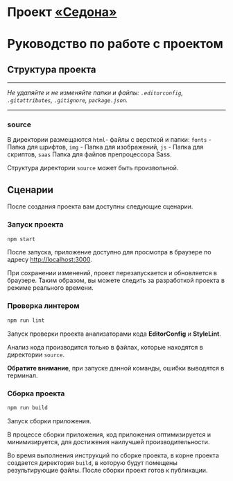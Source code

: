 # Проект <a href="https://moonlit-syrniki-0e322c.netlify.app/">«Седона»</a>

# Руководство по работе с проектом

## Структура проекта

---

_Не удаляйте и не изменяйте папки и файлы:_
_`.editorconfig`, `.gitattributes`, `.gitignore`, `package.json`._

---
### source

В директории размещаются `html`- файлы с версткой и папки:
`fonts` - Папка для шрифтов,
`img` - Папка для изображений,
`js` - Папка для скриптов,
`saas` Папка для файлов препроцессора Sass.

Структура директории `source` может быть произвольной.

## Сценарии

После создания проекта вам доступны следующие сценарии.

### Запуск проекта

```bash
npm start
```

После запуска, приложение доступно для просмотра в браузере по адресу [http://localhost:3000](http://localhost:3000).

При сохранении изменений, проект перезапускается и обновляется в браузере. Таким образом, вы можете следить за разработкой проекта в режиме реального времени.

### Проверка линтером

```bash
npm run lint
```

Запуск проверки проекта анализаторами кода **EditorConfig** и **StyleLint**.

Анализ кода производится только в файлах, которые находятся в директории `source`.

**Обратите внимание**, при запуске данной команды, ошибки выводятся в терминал.

### Сборка проекта

```bash
npm run build
```

Запуск сборки приложения.

В процессе сборки приложения, код приложения оптимизируется и минимизируется, для достижения наилучшей производительности.

Во время выполнения инструкций по сборке проекта, в корне проекта создается директория `build`, в которую будут помещены результирующие файлы. После сборки проект готов к публикации.
